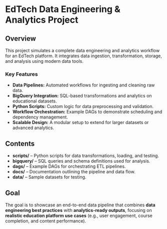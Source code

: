 # EdTech Data Engineering & Analytics Project

## Overview

This project simulates a complete data engineering and analytics workflow for an EdTech platform. It integrates data ingestion, transformation, storage, and analysis using modern data tools.

### Key Features
- **Data Pipelines:** Automated workflows for ingesting and cleaning raw data.
- **BigQuery Integration:** SQL-based transformations and analytics on educational datasets.
- **Python Scripts:** Custom logic for data preprocessing and validation.
- **Workflow Orchestration:** Example DAGs to demonstrate scheduling and dependency management.
- **Scalable Design:** A modular setup to extend for larger datasets or advanced analytics.

## Contents
- **scripts/** – Python scripts for data transformations, loading, and testing.
- **bigquery/** – SQL queries and schema definitions used for analysis.
- **dags/** – Example DAGs for orchestrating ETL pipelines.
- **docs/** – Documentation outlining the pipeline and data flow.
- **data/** – Sample datasets for testing.

## Goal
The goal is to showcase an end-to-end data pipeline that combines **data engineering best practices** with **analytics-ready outputs**, focusing on **realistic education platform use cases** (e.g., user engagement, course completion, and content performance).
